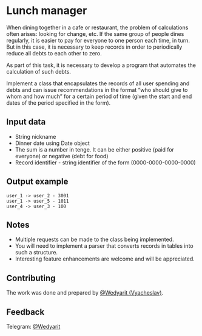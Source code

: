 # Lunch manager

When dining together in a cafe or restaurant, the problem of calculations often arises: looking for change, etc. If the same group of people dines regularly, it is easier to pay for everyone to one person each time, in turn. But in this case, it is necessary to keep records in order to periodically reduce all debts to each other to zero.

As part of this task, it is necessary to develop a program that automates the calculation of such debts.

Implement a class that encapsulates the records of all user spending and debts and can issue recommendations
in the format “who should give to whom and how much” for a certain period of time (given the start and end dates of the period specified in the form).

## Input data

- String nickname
- Dinner date using Date object
- The sum is a number in tenge. It can be either positive (paid for everyone) or negative (debt for food)
- Record identifier - string identifier of the form (0000-0000-0000-0000)

## Output example

```
user_1 -> user_2 - 3001
user_1 -> user_5 - 1011
user_4 -> user_3 - 100
```

## Notes

- Multiple requests can be made to the class being implemented.
- You will need to implement a parser that converts records in tables into such a structure.
- Interesting feature enhancements are welcome and will be appreciated.

## Contributing

The work was done and prepared by [@Wedyarit (Vyacheslav)](https://github.com/Wedyarit).

## Feedback

Telegram: [@Wedyarit](https://t.me/Wedyarit)
